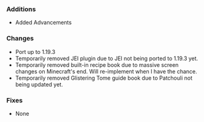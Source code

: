 ### Additions
* Added Advancements

### Changes
* Port up to 1.19.3
* Temporarily removed JEI plugin due to JEI not being ported to 1.19.3 yet.
* Temporarily removed built-in recipe book due to massive screen changes on Minecraft's end. Will re-implement when I have the chance.
* Temporarily removed Glistering Tome guide book due to Patchouli not being updated yet.

### Fixes
* None